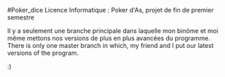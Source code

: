 #Poker_dice
Licence Informatique : Poker d'As, projet de fin de premier semestre

Il y a seulement une branche principale dans laquelle mon binôme et moi même mettons nos versions de plus en plus avancées du programme.
There is only one master branch in which, my friend and I put our latest versions of the program.

:)
